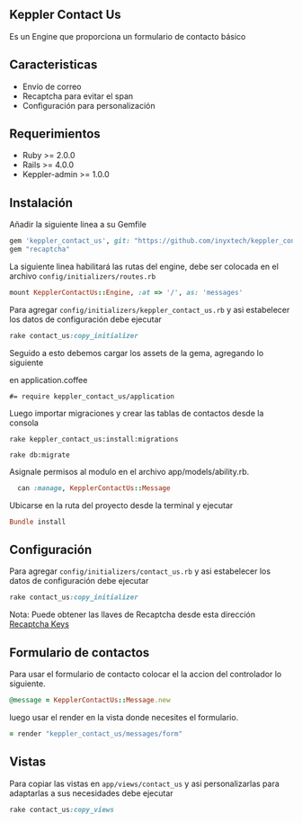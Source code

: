 ## Keppler Contact Us

Es un Engine que proporciona un formulario de contacto básico

## Caracteristicas

- Envío de correo
- Recaptcha para evitar el span
- Configuración para personalización

## Requerimientos

* Ruby >= 2.0.0
* Rails >= 4.0.0
* Keppler-admin >= 1.0.0

## Instalación

Añadir la siguiente linea a su Gemfile

```ruby
gem 'keppler_contact_us', git: "https://github.com/inyxtech/keppler_contact_us.git"
gem "recaptcha"
```

La siguiente linea habilitará las rutas del engine, debe ser colocada en el archivo `config/initializers/routes.rb`

```ruby
mount KepplerContactUs::Engine, :at => '/', as: 'messages'
```

Para agregar `config/initializers/keppler_contact_us.rb` y asi estabelecer los datos de configuración debe ejecutar

```ruby
rake contact_us:copy_initializer
```

Seguido a esto debemos cargar los assets de la gema, agregando lo siguiente

en application.coffee

```
#= require keppler_contact_us/application
```

Luego importar migraciones y crear las tablas de contactos desde la consola

```
rake keppler_contact_us:install:migrations 
```
```
rake db:migrate

```
Asignale permisos al modulo en el archivo app/models/ability.rb.

```ruby
  can :manage, KepplerContactUs::Message
```

Ubicarse en la ruta del proyecto desde la terminal y ejecutar

```ruby
Bundle install
```

## Configuración

Para agregar `config/initializers/contact_us.rb` y asi estabelecer los datos de configuración debe ejecutar

```ruby
rake contact_us:copy_initializer
```

Nota: Puede obtener las llaves de Recaptcha desde esta dirección [Recaptcha Keys](https://www.google.com/recaptcha/admin)

## Formulario de contactos
Para usar el formulario de contacto colocar el la accion del controlador lo siguiente.

```ruby
@message = KepplerContactUs::Message.new
```
luego usar el render en la vista donde necesites el formulario.

```ruby
= render "keppler_contact_us/messages/form"
```


## Vistas

Para copiar las vistas en `app/views/contact_us` y asi personalizarlas para adaptarlas a sus necesidades debe ejecutar

```ruby
rake contact_us:copy_views
```

